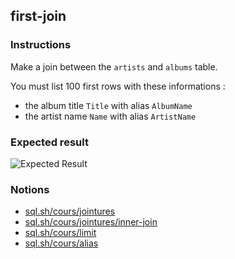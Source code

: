 ## first-join

### Instructions

Make a join between the `artists` and `albums` table.

You must list 100 first rows with these informations :

- the album title `Title` with alias `AlbumName`
- the artist name `Name` with alias `ArtistName`

### Expected result

![Expected Result](https://thomaslenaour.github.io/ytrack/subjects/first-join/expected.png)

### Notions

- [sql.sh/cours/jointures](https://sql.sh/cours/jointures)
- [sql.sh/cours/jointures/inner-join](https://sql.sh/cours/jointures/inner-join)
- [sql.sh/cours/limit](https://sql.sh/cours/limit)
- [sql.sh/cours/alias](https://sql.sh/cours/alias)
